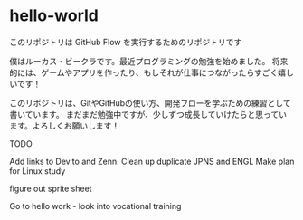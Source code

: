 # hello-world
このリポジトリは GitHub Flow を実行するためのリポジトリです

僕はルーカス・ビークラです。最近プログラミングの勉強を始めました。
将来的には、ゲームやアプリを作ったり、もしそれが仕事につながったらすごく嬉しいです！

このリポジトリは、GitやGitHubの使い方、開発フローを学ぶための練習として書いています。
まだまだ勉強中ですが、少しずつ成長していけたらと思っています。よろしくお願いします！

TODO

Add links to Dev.to and Zenn.
Clean up duplicate JPNS and ENGL
Make plan for Linux study

figure out sprite sheet

Go to hello work - look into vocational training
